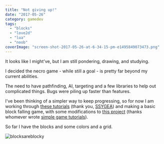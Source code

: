 ```yaml
---
title: "Not giving up!"
date: "2017-05-26"
category: gamedev
tags:
  - "blocks"
  - "love2d"
  - "lua"
  - "noob"
coverImage: "screen-shot-2017-05-26-at-6-34-15-pm-e1495849073473.png"
---
```


It looks like I might've, but I am still pondering, drawing, and studying.

I decided the necro game - while still a goal - is pretty far beyond my current abilities.

The need to have pathfinding, AI, targeting and a few libraries to help out complicated things. Bugs were piling up faster than features.

I've been thinking of a simpler way to keep progressing, so for now I am working through [these tutorials](https://github.com/SSYGEA/blog/issues/11) (thank you, [SSYGEA](https://github.com/SSYGEA)) and making a basic block falling game, with some modifications to [this project](https://simplegametutorials.github.io/blocks/) (thanks whomever wrote [simple game tutorials](https://github.com/simplegametutorials/simplegametutorials)).

So far I have the blocks and some colors and a grid.

![blocksareblocky](images/blocksareblocky.gif)
